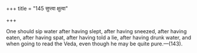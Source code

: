 +++
title = "145 सुप्त्वा क्षुत्वा"

+++

One should sip water after having slept, after having sneezed, after having eaten, after having spat, after having told a lie, after having drunk water, and when going to read the Veda, even though he may be quite pure.—(143).